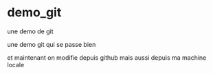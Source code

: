 # demo_git
une demo de git

une demo git qui se passe bien

et maintenant on modifie depuis github
mais aussi depuis ma machine locale
